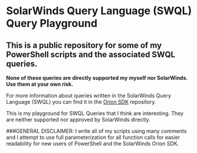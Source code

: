 # SolarWinds Query Language (SWQL) Query Playground
## This is a public repository for some of my PowerShell scripts and the associated SWQL queries.

**None of these queries are directly supported my myself nor SolarWinds.  Use them at your own risk.**

For more information about queries written in the SolarWinds Query Language (SWQL) you can find it in the [Orion SDK](https://github.com/solarwinds/OrionSDK) repository.

This is my playground for SWQL Queries that I think are interesting.  They are neither supported nor approved by SolarWinds directly.

###GENERAL DISCLAIMER:
I write all of my scripts using many comments and I attempt to use full parameterization for all function calls for easier readability for new users of PowerShell and the SolarWinds Orion SDK.
